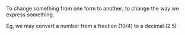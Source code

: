 To change something from one form to another; to change the way we
express something.

Eg, we may convert a number from a fraction (10/4) to a decimal (2.5)
